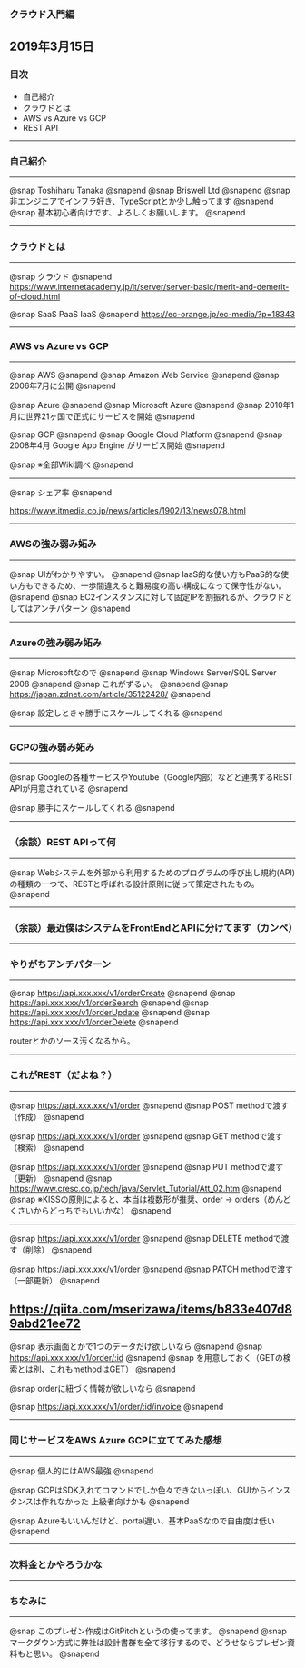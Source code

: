 ### クラウド入門編

2019年3月15日
---


### 目次
* 自己紹介
* クラウドとは
* AWS vs Azure vs GCP
* REST API


---


### 自己紹介


---
@snap
Toshiharu Tanaka
@snapend
@snap
Briswell Ltd
@snapend
@snap
非エンジニアでインフラ好き、TypeScriptとか少し触ってます
@snapend
@snap
基本初心者向けです、よろしくお願いします。
@snapend


---


### クラウドとは

---
@snap
クラウド
@snapend
https://www.internetacademy.jp/it/server/server-basic/merit-and-demerit-of-cloud.html

@snap
SaaS PaaS IaaS
@snapend
https://ec-orange.jp/ec-media/?p=18343

---

### AWS vs Azure vs GCP

---
@snap
AWS
@snapend
@snap
Amazon Web Service
@snapend
@snap
2006年7月に公開
@snapend

@snap
Azure
@snapend
@snap
Microsoft Azure
@snapend
@snap
2010年1月に世界21ヶ国で正式にサービスを開始
@snapend

@snap
GCP
@snapend
@snap
Google Cloud Platform
@snapend
@snap
2008年4月 Google App Engine がサービス開始
@snapend

@snap
※全部Wiki調べ
@snapend

---

@snap
シェア率
@snapend

https://www.itmedia.co.jp/news/articles/1902/13/news078.html

---

### AWSの強み弱み妬み

---
@snap
UIがわかりやすい。
@snapend
@snap
IaaS的な使い方もPaaS的な使い方もできるため、一歩間違えると難易度の高い構成になって保守性がない。
@snapend
@snap
EC2インスタンスに対して固定IPを割振れるが、クラウドとしてはアンチパターン
@snapend

---

### Azureの強み弱み妬み

---
@snap
Microsoftなので
@snapend
@snap
Windows Server/SQL Server 2008
@snapend
@snap
これがずるい。
@snapend
@snap
https://japan.zdnet.com/article/35122428/
@snapend

@snap
設定しときゃ勝手にスケールしてくれる
@snapend

---


### GCPの強み弱み妬み

---
@snap
Googleの各種サービスやYoutube（Google内部）などと連携するREST APIが用意されている
@snapend

@snap
勝手にスケールしてくれる
@snapend

---


### （余談）REST APIって何

---

@snap
Webシステムを外部から利用するためのプログラムの呼び出し規約(API)の種類の一つで、RESTと呼ばれる設計原則に従って策定されたもの。
@snapend

---

### （余談）最近僕はシステムをFrontEndとAPIに分けてます（カンペ）

---


### やりがちアンチパターン

---

@snap
https://api.xxx.xxx/v1/orderCreate
@snapend
@snap
https://api.xxx.xxx/v1/orderSearch
@snapend
@snap
https://api.xxx.xxx/v1/orderUpdate
@snapend
@snap
https://api.xxx.xxx/v1/orderDelete
@snapend

routerとかのソース汚くなるから。

---

### これがREST（だよね？）

---
@snap
https://api.xxx.xxx/v1/order
@snapend
@snap
POST methodで渡す（作成）
@snapend

@snap
https://api.xxx.xxx/v1/order
@snapend
@snap
GET methodで渡す（検索）
@snapend

@snap
https://api.xxx.xxx/v1/order
@snapend
@snap
PUT methodで渡す（更新）
@snapend
@snap
https://www.cresc.co.jp/tech/java/Servlet_Tutorial/Att_02.htm
@snapend
@snap
※KISSの原則によると、本当は複数形が推奨、order → orders（めんどくさいからどっちでもいいかな）
@snapend

---

@snap
https://api.xxx.xxx/v1/order
@snapend
@snap
DELETE methodで渡す（削除）
@snapend

@snap
https://api.xxx.xxx/v1/order
@snapend
@snap
PATCH methodで渡す（一部更新）
@snapend

https://qiita.com/mserizawa/items/b833e407d89abd21ee72
---

@snap
表示画面とかで1つのデータだけ欲しいなら
@snapend
@snap
https://api.xxx.xxx/v1/order/:id
@snapend
@snap
を用意しておく（GETの検索とは別、これもmethodはGET）
@snapend

@snap
orderに紐づく情報が欲しいなら
@snapend

@snap
https://api.xxx.xxx/v1/order/:id/invoice
@snapend



---

### 同じサービスをAWS Azure GCPに立ててみた感想

---
@snap
個人的にはAWS最強
@snapend

@snap
GCPはSDK入れてコマンドでしか色々できないっぽい、GUIからインスタンスは作れなかった
上級者向けかも
@snapend

@snap
Azureもいいんだけど、portal遅い、基本PaaSなので自由度は低い
@snapend

---

### 次料金とかやろうかな

---

### ちなみに

---
@snap
このプレゼン作成はGitPitchというの使ってます。
@snapend
@snap
マークダウン方式に弊社は設計書群を全て移行するので、どうせならプレゼン資料もと思い。
@snapend
